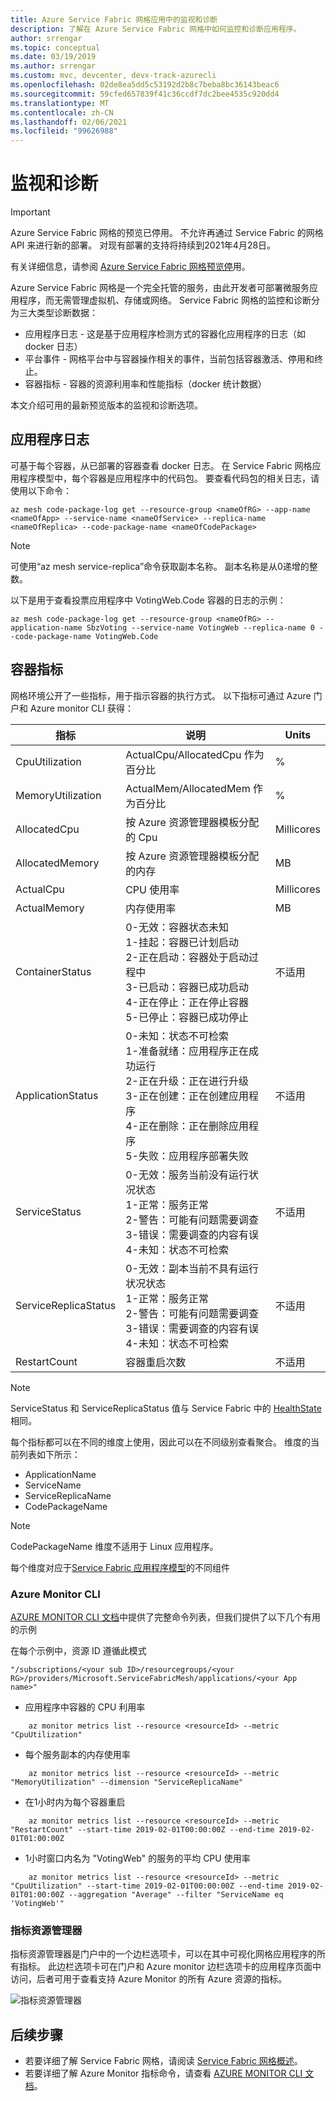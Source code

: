 ```yaml
---
title: Azure Service Fabric 网格应用中的监视和诊断
description: 了解在 Azure Service Fabric 网格中如何监控和诊断应用程序。
author: srrengar
ms.topic: conceptual
ms.date: 03/19/2019
ms.author: srrengar
ms.custom: mvc, devcenter, devx-track-azurecli
ms.openlocfilehash: 02de8ea5dd5c53192d2b8c7beba8bc36143beac6
ms.sourcegitcommit: 59cfed657839f41c36ccdf7dc2bee4535c920dd4
ms.translationtype: MT
ms.contentlocale: zh-CN
ms.lasthandoff: 02/06/2021
ms.locfileid: "99626988"
---
```

# <a name="monitoring-and-diagnostics"></a>监视和诊断

> [!IMPORTANT]
> Azure Service Fabric 网格的预览已停用。 不允许再通过 Service Fabric 的网格 API 来进行新的部署。 对现有部署的支持将持续到2021年4月28日。
> 
> 有关详细信息，请参阅 [Azure Service Fabric 网格预览停](https://azure.microsoft.com/updates/azure-service-fabric-mesh-preview-retirement/)用。

Azure Service Fabric 网格是一个完全托管的服务，由此开发者可部署微服务应用程序，而无需管理虚拟机、存储或网络。 Service Fabric 网格的监控和诊断分为三大类型诊断数据：

- 应用程序日志 - 这是基于应用程序检测方式的容器化应用程序的日志（如 docker 日志）
- 平台事件 - 网格平台中与容器操作相关的事件，当前包括容器激活、停用和终止。
- 容器指标 - 容器的资源利用率和性能指标（docker 统计数据）

本文介绍可用的最新预览版本的监视和诊断选项。

## <a name="application-logs"></a>应用程序日志

可基于每个容器，从已部署的容器查看 docker 日志。 在 Service Fabric 网格应用程序模型中，每个容器是应用程序中的代码包。 要查看代码包的相关日志，请使用以下命令：

```azurecli
az mesh code-package-log get --resource-group <nameOfRG> --app-name <nameOfApp> --service-name <nameOfService> --replica-name <nameOfReplica> --code-package-name <nameOfCodePackage>
```

> [!NOTE]
> 可使用“az mesh service-replica”命令获取副本名称。 副本名称是从0递增的整数。

以下是用于查看投票应用程序中 VotingWeb.Code 容器的日志的示例：

```azurecli
az mesh code-package-log get --resource-group <nameOfRG> --application-name SbzVoting --service-name VotingWeb --replica-name 0 --code-package-name VotingWeb.Code
```

## <a name="container-metrics"></a>容器指标 

网格环境公开了一些指标，用于指示容器的执行方式。 以下指标可通过 Azure 门户和 Azure monitor CLI 获得：

| 指标 | 说明 | Units|
|----|----|----|
| CpuUtilization | ActualCpu/AllocatedCpu 作为百分比 | % |
| MemoryUtilization | ActualMem/AllocatedMem 作为百分比 | % |
| AllocatedCpu | 按 Azure 资源管理器模板分配的 Cpu | Millicores |
| AllocatedMemory | 按 Azure 资源管理器模板分配的内存 | MB |
| ActualCpu | CPU 使用率 | Millicores |
| ActualMemory | 内存使用率 | MB |
| ContainerStatus | 0-无效：容器状态未知 <br> 1-挂起：容器已计划启动 <br> 2-正在启动：容器处于启动过程中 <br> 3-已启动：容器已成功启动 <br> 4-正在停止：正在停止容器 <br> 5-已停止：容器已成功停止 | 不适用 |
| ApplicationStatus | 0-未知：状态不可检索 <br> 1-准备就绪：应用程序正在成功运行 <br> 2-正在升级：正在进行升级 <br> 3-正在创建：正在创建应用程序 <br> 4-正在删除：正在删除应用程序 <br> 5-失败：应用程序部署失败 | 不适用 |
| ServiceStatus | 0-无效：服务当前没有运行状况状态 <br> 1-正常：服务正常  <br> 2-警告：可能有问题需要调查 <br> 3-错误：需要调查的内容有误 <br> 4-未知：状态不可检索 | 不适用 |
| ServiceReplicaStatus | 0-无效：副本当前不具有运行状况状态 <br> 1-正常：服务正常  <br> 2-警告：可能有问题需要调查 <br> 3-错误：需要调查的内容有误 <br> 4-未知：状态不可检索 | 不适用 | 
| RestartCount | 容器重启次数 | 不适用 |

> [!NOTE]
> ServiceStatus 和 ServiceReplicaStatus 值与 Service Fabric 中的 [HealthState](/dotnet/api/system.fabric.health.healthstate) 相同。

每个指标都可以在不同的维度上使用，因此可以在不同级别查看聚合。 维度的当前列表如下所示：

* ApplicationName
* ServiceName
* ServiceReplicaName
* CodePackageName

> [!NOTE]
> CodePackageName 维度不适用于 Linux 应用程序。 

每个维度对应于[Service Fabric 应用程序模型](service-fabric-mesh-service-fabric-resources.md#applications-and-services)的不同组件

### <a name="azure-monitor-cli"></a>Azure Monitor CLI

[AZURE MONITOR CLI 文档](/cli/azure/monitor/metrics#az-monitor-metrics-list)中提供了完整命令列表，但我们提供了以下几个有用的示例 

在每个示例中，资源 ID 遵循此模式

`"/subscriptions/<your sub ID>/resourcegroups/<your RG>/providers/Microsoft.ServiceFabricMesh/applications/<your App name>"`


* 应用程序中容器的 CPU 利用率

```azurecli
    az monitor metrics list --resource <resourceId> --metric "CpuUtilization"
```
* 每个服务副本的内存使用率
```azurecli
    az monitor metrics list --resource <resourceId> --metric "MemoryUtilization" --dimension "ServiceReplicaName"
``` 

* 在1小时内为每个容器重启 
```azurecli
    az monitor metrics list --resource <resourceId> --metric "RestartCount" --start-time 2019-02-01T00:00:00Z --end-time 2019-02-01T01:00:00Z
``` 

* 1小时窗口内名为 "VotingWeb" 的服务的平均 CPU 使用率
```azurecli
    az monitor metrics list --resource <resourceId> --metric "CpuUtilization" --start-time 2019-02-01T00:00:00Z --end-time 2019-02-01T01:00:00Z --aggregation "Average" --filter "ServiceName eq 'VotingWeb'"
``` 

### <a name="metrics-explorer"></a>指标资源管理器

指标资源管理器是门户中的一个边栏选项卡，可以在其中可视化网格应用程序的所有指标。 此边栏选项卡可在门户和 Azure monitor 边栏选项卡的应用程序页面中访问，后者可用于查看支持 Azure Monitor 的所有 Azure 资源的指标。 

![指标资源管理器](./media/service-fabric-mesh-monitoring-diagnostics/metricsexplorer.png)


<!--
### Container Insights

In addition to the metrics explorer, we also have a dashboard available out of the box that shows sample metrics over time under the Insights blade in the application's page in the portal. 

![Container Insights](./media/service-fabric-mesh-monitoring-diagnostics/containerinsights.png)
-->

## <a name="next-steps"></a>后续步骤
* 若要详细了解 Service Fabric 网格，请阅读 [Service Fabric 网格概述](service-fabric-mesh-overview.md)。
* 若要详细了解 Azure Monitor 指标命令，请查看 [AZURE MONITOR CLI 文档](/cli/azure/monitor/metrics#az-monitor-metrics-list)。
